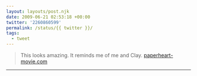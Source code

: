 ```yaml
---
layout: layouts/post.njk
date: 2009-06-21 02:53:18 +00:00
twitter: '2260860599'
permalink: /status/{{ twitter }}/
tags: 
  - tweet
---
```


> This looks amazing. It reminds me of me and Clay. [paperheart-movie.com](http://www.paperheart-movie.com/)

---
